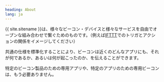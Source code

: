 ```yaml
---
heading: About
lang: ja
---
```


{{ site.sitename }}は、様々なビーコン・デバイスと様々なサービスを自由でオープンな組み合わせで繋ぐためのものです。（例えば[IFTTT](https://ifttt.com/)でのトリガとアクションの関係をイメージしてください）

共通の仕様を標準化することにより、ビーコンは近くのどんなアプリにも、それが何であるか、あるいは何が起こったのか、を伝えることができます。

特定のビーコン製品のための専用アプリや、特定のアプリのための専用ビーコンは、もう必要ありません。
